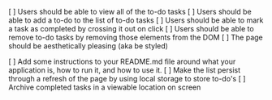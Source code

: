
[ ] Users should be able to view all of the to-do tasks
[ ] Users should be able to add a to-do to the list of to-do tasks
[ ] Users should be able to mark a task as completed by crossing it out on click
[ ] Users should be able to remove to-do tasks by removing those elements from the DOM
[ ] The page should be aesthetically pleasing (aka be styled)

[ ] Add some instructions to your README.md file around what your application is, how to run it, and how to use it.
[ ] Make the list persist through a refresh of the page by using local storage to store to-do's
[ ] Archive completed tasks in a viewable location on screen